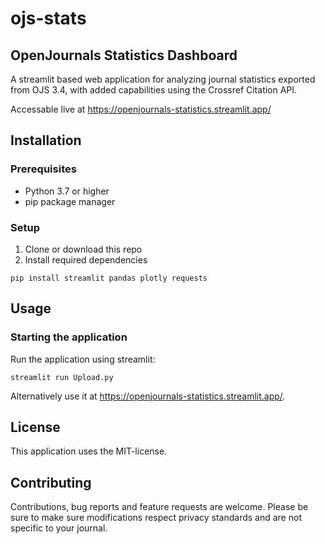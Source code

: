 # ojs-stats
## OpenJournals Statistics Dashboard
A streamlit based web application for analyzing journal statistics exported from OJS 3.4, with added capabilities using the Crossref Citation API.

Accessable live at https://openjournals-statistics.streamlit.app/

## Installation
### Prerequisites
- Python 3.7 or higher
- pip package manager

### Setup
1. Clone or download this repo
2. Install required dependencies

``` 
pip install streamlit pandas plotly requests
```

## Usage
### Starting the application
Run the application using streamlit:
```
streamlit run Upload.py
```
Alternatively use it at https://openjournals-statistics.streamlit.app/.

## License
This application uses the MIT-license.

## Contributing
Contributions, bug reports and feature requests are welcome. Please be sure to make sure modifications respect privacy standards and are not specific to your journal.
